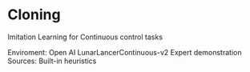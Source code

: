 # Cloning

Imitation Learning for Continuous control tasks

Enviroment: Open AI LunarLancerContinuous-v2
Expert demonstration Sources: Built-in heuristics


